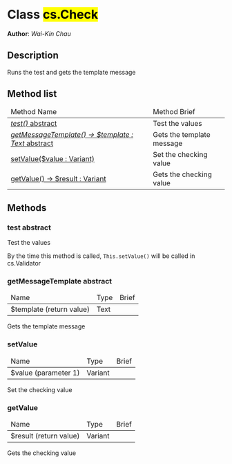<!DOCTYPE html>
<!--Runs the test and gets the template message-->
<html>
<header>
  <script src='https://cdn.jsdelivr.net/npm/mermaid/dist/mermaid.min.js'></script>
  <script src='https://cdn.jsdelivr.net/npm/marked/marked.min.js'></script>
  <script>mermaid.initialize({startOnLoad:true});</script>
  <link 
    href='https://cdn.jsdelivr.net/npm/bootstrap@5.0.0-beta2/dist/css/bootstrap.min.css'
    rel='stylesheet'
    integrity='sha384-BmbxuPwQa2lc/FVzBcNJ7UAyJxM6wuqIj61tLrc4wSX0szH/Ev+nYRRuWlolflfl'
    crossorigin='anonymous'>
  <script 
    src='https://cdn.jsdelivr.net/npm/bootstrap@5.0.0-beta2/dist/js/bootstrap.bundle.min.js'
    integrity='sha384-b5kHyXgcpbZJO/tY9Ul7kGkf1S0CWuKcCD38l8YkeH8z8QjE0GmW1gYU5S9FOnJ0'
    crossorigin='anonymous'
  ></script>
  <title>Class Check</title>
  <meta charset='ASCII' />
  <meta name='generator' value='4D Documentation' />
</header>
<body>
<div id='content' class='container'>

<h1>Class <mark>cs.Check</mark></h1>

**Author**: *Wai-Kin Chau*

<h2>Description</h2>

Runs the test and gets the template message

<h2>Method list</h2>

<table class='table table-hover'>
  <thead>
  <tr>  <td>Method Name</th>
  <td>Method Brief</th>
  </tr></thead>
  <tbody>
  <tr>
    <td class='table-warning'><a href='#test'><em>test()</em> <span class='badge bg-warning' data-bs-toggle='tooltip' title='Needs implementation in subclass' >abstract</span>
</a></td>
    <td class='table-warning'>Test the values</td>
  </tr>
  <tr>
    <td class='table-warning'><a href='#getMessageTemplate'><em>getMessageTemplate() -> $template : Text</em> <span class='badge bg-warning' data-bs-toggle='tooltip' title='Needs implementation in subclass' >abstract</span>
</a></td>
    <td class='table-warning'>Gets the template message</td>
  </tr>
  <tr>
    <td class='table-success'><a href='#setValue'>setValue($value : Variant)</a></td>
    <td class='table-success'>Set the checking value</td>
  </tr>
  <tr>
    <td class='table-success'><a href='#getValue'>getValue() -> $result : Variant</a></td>
    <td class='table-success'>Gets the checking value</td>
  </tr>
</tbody>
</table>

<h2>Methods</h2>

<h3 id='test'>test <span class='badge bg-warning' data-bs-toggle='tooltip' title='Needs implementation in subclass' >abstract</span>
</h3>

Test the values

 By the time this method is called, 		`This.setValue()` will be called in cs.Validator


<h3 id='getMessageTemplate'>getMessageTemplate <span class='badge bg-warning' data-bs-toggle='tooltip' title='Needs implementation in subclass' >abstract</span>
</h3>

<table class='table '>
  <thead>
  <tr>  <td>Name</th>
  <td>Type</th>
  <td>Brief</th>
  </tr></thead>
  <tbody>
  <tr>
    <td class='table-secondary'>$template (return value)</td>
    <td class='table-secondary'>Text</td>
    <td class='table-secondary'></td>
  </tr>
</tbody>
</table>

Gets the template message

<h3 id='setValue'>setValue</h3>

<table class='table '>
  <thead>
  <tr>  <td>Name</th>
  <td>Type</th>
  <td>Brief</th>
  </tr></thead>
  <tbody>
  <tr>
    <td class='table-primary'>$value (parameter 1)</td>
    <td class='table-primary'>Variant</td>
    <td class='table-primary'></td>
  </tr>
</tbody>
</table>

Set the checking value






















<h3 id='getValue'>getValue</h3>

<table class='table '>
  <thead>
  <tr>  <td>Name</th>
  <td>Type</th>
  <td>Brief</th>
  </tr></thead>
  <tbody>
  <tr>
    <td class='table-secondary'>$result (return value)</td>
    <td class='table-secondary'>Variant</td>
    <td class='table-secondary'></td>
  </tr>
</tbody>
</table>

Gets the checking value




</div>
    <script>
      document.getElementById('content').innerHTML =
      marked(document.getElementById('content').innerHTML);
</script>
</body>
